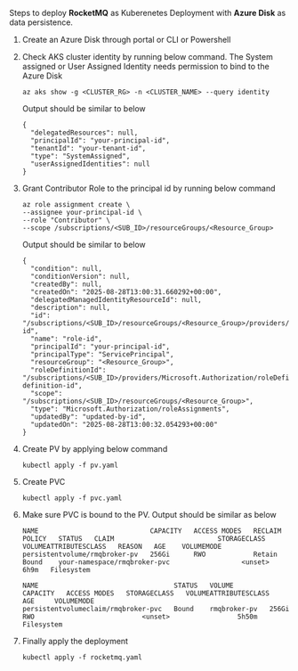 Steps to deploy **RocketMQ** as Kuberenetes Deployment with **Azure Disk** as data persistence.

1. Create an Azure Disk through portal or CLI or Powershell

2. Check AKS cluster identity by running below command. The System assigned or User Assigned Identity needs permission to bind to the Azure Disk

   ```
   az aks show -g <CLUSTER_RG> -n <CLUSTER_NAME> --query identity
   ```
   Output should be similar to below

   ```
   {
     "delegatedResources": null,
     "principalId": "your-principal-id",
     "tenantId": "your-tenant-id",
     "type": "SystemAssigned",
     "userAssignedIdentities": null
   }
   ```

3. Grant Contributor Role to the principal id by running below command

   ```
   az role assignment create \
   --assignee your-principal-id \
   --role "Contributor" \
   --scope /subscriptions/<SUB_ID>/resourceGroups/<Resource_Group>
   ```

   Output should be similar to below

   ```
   {
     "condition": null,
     "conditionVersion": null,
     "createdBy": null,
     "createdOn": "2025-08-28T13:00:31.660292+00:00",
     "delegatedManagedIdentityResourceId": null,
     "description": null,
     "id": "/subscriptions/<SUB_ID>/resourceGroups/<Resource_Group>/providers/Microsoft.Authorization/roleAssignments/role-id",
     "name": "role-id",
     "principalId": "your-principal-id",
     "principalType": "ServicePrincipal",
     "resourceGroup": "<Resource_Group>",
     "roleDefinitionId": "/subscriptions/<SUB_ID>/providers/Microsoft.Authorization/roleDefinitions/role-definition-id",
     "scope": "/subscriptions/<SUB_ID>/resourceGroups/<Resource_Group>",
     "type": "Microsoft.Authorization/roleAssignments",
     "updatedBy": "updated-by-id",
     "updatedOn": "2025-08-28T13:00:32.054293+00:00"
   }
   ```

4. Create PV by applying below command

   ```
   kubectl apply -f pv.yaml
   ```

5. Create PVC

   ```
   kubectl apply -f pvc.yaml
   ```

6. Make sure PVC is bound to the PV. Output should be similar as below

   ```
   NAME                            CAPACITY   ACCESS MODES   RECLAIM POLICY   STATUS   CLAIM                          STORAGECLASS   VOLUMEATTRIBUTESCLASS   REASON   AGE    VOLUMEMODE
   persistentvolume/rmqbroker-pv   256Gi      RWO            Retain           Bound    your-namespace/rmqbroker-pvc                  <unset>                          6h9m   Filesystem
   
   NAME                                  STATUS   VOLUME         CAPACITY   ACCESS MODES   STORAGECLASS   VOLUMEATTRIBUTESCLASS   AGE     VOLUMEMODE
   persistentvolumeclaim/rmqbroker-pvc   Bound    rmqbroker-pv   256Gi      RWO                           <unset>                 5h50m   Filesystem
   ```

7. Finally apply the deployment

   ```
   kubectl apply -f rocketmq.yaml
   ```
